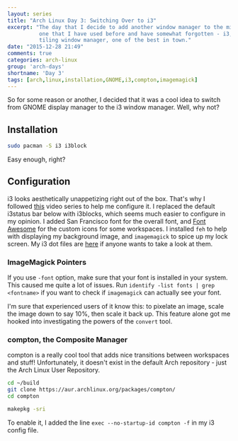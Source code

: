 ```yaml
---
layout: series
title: "Arch Linux Day 3: Switching Over to i3"
excerpt: "The day that I decide to add another window manager to the mix - the
          one that I have used before and have somewhat forgotten - i3, the
          tiling window manager, one of the best in town."
date: "2015-12-28 21:49"
comments: true
categories: arch-linux
group: 'arch-days'
shortname: 'Day 3'
tags: [arch,linux,installation,GNOME,i3,compton,imagemagick]
---
```


So for some reason or another, I decided that it was a cool idea to switch from
GNOME display manager to the i3 window manager. Well, why not?


## Installation

~~~ sh
sudo pacman -S i3 i3block
~~~

Easy enough, right?


## Configuration

i3 looks aesthetically unappetizing right out of the box. That's why I followed
[this][i3vids] video series to help me configure it. I replaced the default
i3status bar below with i3blocks, which seems much easier to configure in my
opinion. I added San Francisco font for the overall font, and
[Font Awesome][fa] for the custom icons for some workspaces. I installed `feh`
to help with displaying my background image, and `imagemagick` to spice up my
lock screen. My i3 dot files are [here][i3dots] if anyone wants to take a look
at them.

### ImageMagick Pointers

If you use `-font` option, make sure that your font is installed in your system.
This caused me quite a lot of issues. Run
`identify -list fonts | grep <fontname>` if you want to check if `imagemagick`
can actually see your font.

I'm sure that experienced users of it know this: to pixelate an image, scale
the image down to say 10%, then scale it back up. This feature alone got me
hooked into investigating the powers of the `convert` tool.


### compton, the Composite Manager

compton is a really cool tool that adds nice transitions between workspaces and
stuff! Unfortunately, it doesn't exist in the default Arch repository - just
the Arch Linux User Repository.

~~~ sh
cd ~/build
git clone https://aur.archlinux.org/packages/compton/
cd compton

makepkg -sri
~~~

To enable it, I added the line `exec --no-startup-id compton -f` in my i3
config file.




[i3vids]: https://www.youtube.com/playlist?list=PL5ze0DjYv5DbCv9vNEzFmP6sU7ZmkGzcf
[fa]: https://github.com/FortAwesome/Font-Awesome
[i3dots]: https://github.com/cheukyin699/i3config
